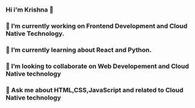 ### Hi i'm Krishna 👋





###    🔭 I’m currently working on Frontend Development and Cloud Native Technology.
###    🌱 I’m currently learning about React and Python.
###    👯 I’m looking to collaborate on Web Developement and  Cloud Native technology
###    💬 Ask me about HTML,CSS,JavaScript and related to Cloud Native technology


